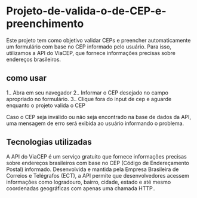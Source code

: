 # Projeto-de-valida-o-de-CEP-e-preenchimento
Este projeto tem como objetivo validar CEPs e preencher automaticamente um formulário com base no CEP informado pelo usuário. Para isso, utilizamos a API do ViaCEP, que fornece informações precisas sobre endereços brasileiros.

## como usar

1.. Abra em seu navegador
2.. Informar o CEP desejado no campo apropriado no formulário.
3.. Clique fora do input de cep e aguarde enquanto o projeto valida o CEP

Caso o CEP seja inválido ou não seja encontrado na base de dados da API, uma mensagem de erro será exibida ao usuário informando o problema.

## Tecnologias utilizadas

A API do ViaCEP é um serviço gratuito que fornece informações precisas sobre endereços brasileiros com base no CEP (Código de Endereçamento Postal) informado. Desenvolvida e mantida pela Empresa Brasileira de Correios e Telégrafos (ECT), a API permite que desenvolvedores acessem informações como logradouro, bairro, cidade, estado e até mesmo coordenadas geográficas com apenas uma chamada HTTP..
